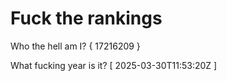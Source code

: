 # Fuck the rankings

Who the hell am I?
{ 17216209 }

What fucking year is it?
[ 2025-03-30T11:53:20Z ]
